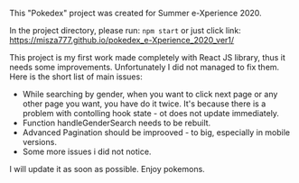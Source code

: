 This "Pokedex" project was created for Summer e-Xperience 2020.

In the project directory, please run: `npm start` or just click link: https://misza777.github.io/pokedex_e-Xperience_2020_ver1/

This project is my first work made completely with React JS library, thus it needs some improvements. Unfortunately I did not managed to fix them. 
Here is the short list of main issues: 
- While searching by gender, when you want to click next page or any other page you want, you have do it twice. It's because there is a problem with contolling hook state - ot does not update immediately. 
- Function handleGenderSearch needs to be rebuilt.
- Advanced Pagination should be improoved - to big, especially in mobile versions. 
- Some more issues i did not notice.

I will update it as soon as possible.
Enjoy pokemons.
